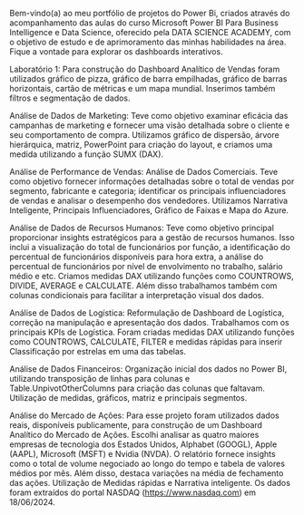 Bem-vindo(a) ao meu portfólio de projetos do Power Bi, criados através do acompanhamento das aulas do curso Microsoft Power BI Para Business Intelligence e Data Science, 
oferecido pela DATA SCIENCE ACADEMY, com o objetivo de estudo e de aprimoramento das minhas habilidades na área. 
Fique a vontade para explorar os dashboards interativos.

Laboratório 1:
Para construção do Dashboard Analítico de Vendas foram utilizados gráfico de pizza, gráfico de barra empilhadas, gráfico de barras horizontais, cartão de métricas e um mapa mundial. 
Inserimos também filtros e segmentação de dados.

Análise de Dados de Marketing:
Teve como objetivo examinar eficácia das campanhas de marketing e fornecer uma visão detalhada sobre o cliente e seu comportamento de compra. Utilizamos gráfico de dispersão, árvore hierárquica, matriz, PowerPoint para criação do layout, e criamos uma medida utilizando a função SUMX (DAX).

Análise de Performance de Vendas:
Análise de Dados Comerciais. Teve como objetivo fornecer informações detalhadas sobre o total de vendas por segmento, fabricante e categoria; identificar os principais influenciadores de vendas e analisar o desempenho dos vendedores. Utilizamos Narrativa Inteligente, Principais Influenciadores, Gráfico de Faixas e Mapa do Azure.

Análise de Dados de Recursos Humanos:
Teve como objetivo principal proporcionar insights estratégicos para a gestão de recursos humanos. Isso inclui a visualização do total de funcionários por função, a identificação do percentual de funcionários disponíveis para hora extra, a análise do percentual de funcionários por nível de envolvimento no trabalho, salário médio e etc. Criamos medidas DAX utilizando funções como COUNTROWS, DIVIDE, AVERAGE e CALCULATE. Além disso trabalhamos também com colunas condicionais para facilitar a interpretação visual dos dados.

Análise de Dados de Logística:
Reformulação de Dashboard de Logística, correção na manipulação e apresentação dos dados. Trabalhamos com os principais KPIs de Logística. Foram criadas medidas DAX utilizando funções como COUNTROWS, CALCULATE, FILTER e medidas rápidas para inserir Classificação por estrelas em uma das tabelas.

Análise de Dados Financeiros:
Organização inicial dos dados no Power BI, utilizando transposição de linhas para colunas e Table.UnpivotOtherColumns para criação das colunas que faltavam. Utilização de medidas, gráficos, matriz e principais segmentos.

Análise do Mercado de Ações:
Para esse projeto foram utilizados dados reais, disponíveis publicamente, para construção de um Dashboard Analítico do Mercado de Ações. Escolhi analisar as quatro maiores empresas de tecnologia dos Estados Unidos, Alphabet (GOOGL), Apple (AAPL), Microsoft (MSFT) e Nvidia (NVDA). O relatório fornece insights como o total de volume negociado ao longo do tempo e tabela de valores médios por mês. Além disso, destaca variações na média de fechamento das ações. Utilização de Medidas rápidas e Narrativa inteligente. Os dados foram extraídos do portal NASDAQ (https://www.nasdaq.com) em 18/06/2024.
